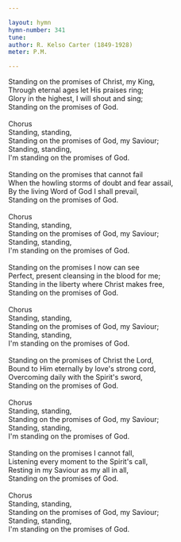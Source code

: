```yaml
---

layout: hymn
hymn-number: 341
tune: 
author: R. Kelso Carter (1849-1928)
meter: P.M.

---
```

Standing on the promises of Christ, my King,<br>Through eternal ages let His praises ring;<br>Glory in the highest, I will shout and sing;<br>Standing on the promises of God.<br><br>Chorus<br>Standing, standing,<br>Standing on the promises of God, my Saviour;<br>Standing, standing,<br>I'm standing on the promises of God.<br><br>Standing on the promises that cannot fail<br>When the howling storms of doubt and fear assail,<br>By the living Word of God I shall prevail,<br>Standing on the promises of God.<br><br>Chorus<br>Standing, standing,<br>Standing on the promises of God, my Saviour;<br>Standing, standing,<br>I'm standing on the promises of God.<br><br>Standing on the promises I now can see<br>Perfect, present cleansing in the blood for me;<br>Standing in the liberty where Christ makes free,<br>Standing on the promises of God.<br><br>Chorus<br>Standing, standing,<br>Standing on the promises of God, my Saviour;<br>Standing, standing,<br>I'm standing on the promises of God.<br><br>Standing on the promises of Christ the Lord,<br>Bound to Him eternally by love's strong cord,<br>Overcoming daily with the Spirit's sword,<br>Standing on the promises of God.<br><br>Chorus<br>Standing, standing,<br>Standing on the promises of God, my Saviour;<br>Standing, standing,<br>I'm standing on the promises of God.<br><br>Standing on the promises I cannot fall,<br>Listening every moment to the Spirit's call,<br>Resting in my Saviour as my all in all,<br>Standing on the promises of God.<br><br>Chorus<br>Standing, standing,<br>Standing on the promises of God, my Saviour;<br>Standing, standing,<br>I'm standing on the promises of God.<br><br><br>
